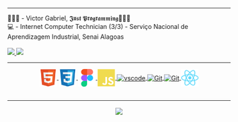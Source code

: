 
  <hr>
  <div align="left" style="display: inline_block">
 👨🏽‍💻 - Victor Gabriel, 𝕵𝖚𝖘𝖙 𝕻𝖗𝖔𝖌𝖗𝖆𝖒𝖒𝖎𝖓𝖌🧑🏽‍💻  <br>
 💻 - Internet Computer Technician (3/3) - Serviço Nacional de Aprendizagem Industrial, Senai Alagoas
  </div>
  <br>

  <a href="https://github.com/bieellpjl">
     
  <img height="180em" src="https://github-readme-stats.vercel.app/api?username=bieellpjl&show_icons=true&theme=shadow_red&include_all_commits=true&count_private=true"/>

  <img height="180em" src="https://github-readme-stats.vercel.app/api/top-langs/?username=bieellpjl&layout=compact&langs_count=6&theme=shadow_red"/>
  

<br>
<hr>
  
  <div align="center" style="display: inline_block">
    <img align="center" alt="HTML" height="40" width="40" src="https://raw.githubusercontent.com/devicons/devicon/master/icons/html5/html5-original.svg">
    <img align="center" alt="CSS" height="40" width="40" src="https://raw.githubusercontent.com/devicons/devicon/master/icons/css3/css3-original.svg">
    <img align="center" alt="Figma" height="40" width="40" src="https://raw.githubusercontent.com/devicons/devicon/master/icons/figma/figma-original.svg">
    <img align="center" alt="JS" height="40" width="40" src="https://raw.githubusercontent.com/devicons/devicon/master/icons/javascript/javascript-plain.svg">
    <img align="center" alt="vscode" height="40" width="40" src="https://img.icons8.com/?size=100&id=0OQR1FYCuA9f&format=png&color=000000">
    <img align="center" alt="Git" height="40" width="40" src="https://git-scm.com/images/logos/downloads/Git-Icon-1788C.png">
    <img align="center" alt="Git" height="40" width="40" src="https://github.com/user-attachments/assets/85b269e0-956a-4f01-b17c-23a59f5e02ea"> 
    <img align="center" alt="Git" height="40" width="40" src="https://raw.githubusercontent.com/devicons/devicon/master/icons/react/react-original.svg"> 


    

  </div>
    <br>
  <hr>
  <div align="center" style="display: inline_block">
  <a href="https://www.instagram.com/bieellpjl/" target="_blank"><img align="center" src="https://img.shields.io/badge/-bieellpjl-%23E4405F?style=for-the-badge&logo=instagram&logoColor=white" target="_blank"></a>
   </div>
</div>
